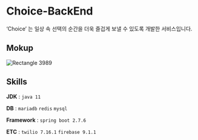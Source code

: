 # Choice-BackEnd

‘Choice’ 는 일상 속 선택의 순간을 더욱 즐겁게 보낼 수 있도록 개발한 서비스입니다.

## Mokup

![Rectangle 3989](https://github.com/SLTDV/Choice-BackEnd/assets/81364498/c02cb4a2-995d-47d9-a96c-4c20c7262e25)

## Skills

<b>JDK</b> : `java 11`

<b>DB</b> : `mariadb` `redis` `mysql`

<b>Framework</b> :  `spring boot 2.7.6` 

<b>ETC</b> : `twilio 7.16.1` `firebase 9.1.1`

